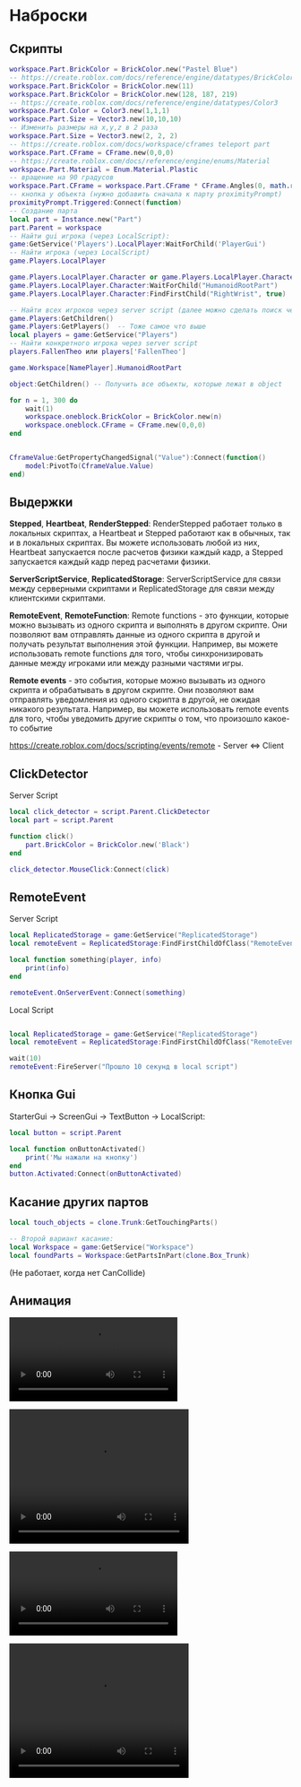 # Наброски

## Скрипты
```lua
workspace.Part.BrickColor = BrickColor.new("Pastel Blue")
-- https://create.roblox.com/docs/reference/engine/datatypes/BrickColor
workspace.Part.BrickColor = BrickColor.new(11)	    
workspace.Part.BrickColor = BrickColor.new(128, 187, 219)
-- https://create.roblox.com/docs/reference/engine/datatypes/Color3
workspace.Part.Color = Color3.new(1,1,1)                  
workspace.Part.Size = Vector3.new(10,10,10)
-- Изменить размеры на x,y,z в 2 раза
workspace.Part.Size = Vector3.new(2, 2, 2) 
-- https://create.roblox.com/docs/workspace/cframes teleport part
workspace.Part.CFrame = CFrame.new(0,0,0) 				
-- https://create.roblox.com/docs/reference/engine/enums/Material
workspace.Part.Material = Enum.Material.Plastic    
-- вращение на 90 градусов       
workspace.Part.CFrame = workspace.Part.CFrame * CFrame.Angles(0, math.rad(90), 0) 
-- кнопка у объекта (нужно добавить сначала к парту proximityPrompt)
proximityPrompt.Triggered:Connect(function) 
-- Создание парта
local part = Instance.new("Part")
part.Parent = workspace
-- Найти gui игрока (через LocalScript):
game:GetService('Players').LocalPlayer:WaitForChild('PlayerGui') 
-- Найти игрока (через LocalScript)
game.Players.LocalPlayer 

game.Players.LocalPlayer.Character or game.Players.LocalPlayer.CharacterAdded:Wait() 
game.Players.LocalPlayer.Character:WaitForChild("HumanoidRootPart")
game.Players.LocalPlayer.Character:FindFirstChild("RightWrist", true)

-- Найти всех игроков через server script (далее можно сделать поиск через цикл for)
game.Players:GetChildren() 
game.Players:GetPlayers()  -- Тоже самое что выше
local players = game:GetService("Players")
-- Найти конкретного игрока через server script
players.FallenTheo или players['FallenTheo'] 

game.Workspace[NamePlayer].HumanoidRootPart

object:GetChildren() -- Получить все объекты, которые лежат в object

for n = 1, 300 do
	wait(1)
	workspace.oneblock.BrickColor = BrickColor.new(n)
	workspace.oneblock.CFrame = CFrame.new(0,0,0)
end


CframeValue:GetPropertyChangedSignal("Value"):Connect(function()
	model:PivotTo(CframeValue.Value)
end)
```
 
## Выдержки
**Stepped**, **Heartbeat**, **RenderStepped**:
	RenderStepped работает только в локальных скриптах,
	а Heartbeat и Stepped работают как в обычных, так и в локальных скриптах.
	Вы можете использовать любой из них, Heartbeat запускается после расчетов
	физики каждый кадр, а Stepped запускается каждый кадр перед расчетами физики.

**ServerScriptService**, **ReplicatedStorage**:
ServerScriptService для связи между серверными скриптами и ReplicatedStorage для связи между клиентскими скриптами.

**RemoteEvent**, **RemoteFunction**:
Remote functions - это функции, которые можно вызывать из одного скрипта и выполнять в другом скрипте. Они позволяют вам отправлять данные из одного скрипта в другой и получать результат выполнения этой функции. Например, вы можете использовать remote functions для того, чтобы синхронизировать данные между игроками или между разными частями игры. 

**Remote events** - это события, которые можно вызывать из одного скрипта и обрабатывать в другом скрипте. Они позволяют вам отправлять уведомления из одного скрипта в другой, не ожидая никакого результата. Например, вы можете использовать remote events для того, чтобы уведомить другие скрипты о том, что произошло какое-то событие

https://create.roblox.com/docs/scripting/events/remote - Server <=> Client


## ClickDetector

Server Script
```lua
local click_detector = script.Parent.ClickDetector
local part = script.Parent

function click()
	part.BrickColor = BrickColor.new('Black')
end

click_detector.MouseClick:Connect(click)
```

## RemoteEvent

Server Script
```lua
local ReplicatedStorage = game:GetService("ReplicatedStorage")
local remoteEvent = ReplicatedStorage:FindFirstChildOfClass("RemoteEvent")

local function something(player, info)
	print(info)
end

remoteEvent.OnServerEvent:Connect(something)
```

Local Script
```lua

local ReplicatedStorage = game:GetService("ReplicatedStorage")
local remoteEvent = ReplicatedStorage:FindFirstChildOfClass("RemoteEvent")

wait(10)
remoteEvent:FireServer("Прошло 10 секунд в local script")

```

## Кнопка Gui

StarterGui -> ScreenGui -> TextButton -> LocalScript:

```lua
local button = script.Parent

local function onButtonActivated()
	print('Мы нажали на кнопку')
end
button.Activated:Connect(onButtonActivated)

```

## Касание других партов

```lua
local touch_objects = clone.Trunk:GetTouchingParts()

-- Второй вариант касание:
local Workspace = game:GetService("Workspace")
local foundParts = Workspace:GetPartsInPart(clone.Box_Trunk)
```

(Не работает, когда нет CanCollide)

	
## Анимация

![](video/Animation%20Roblox.mkv)

<video width="320" height="240" controls>
  <source src="https://github.com/your-teach/faithpages/raw/refs/heads/main/video/Animation%20Roblox.mkv" type="video/mkv">
</video>

![](https://github.com/your-teach/faithpages/raw/refs/heads/main/images/Animation-Roblox.mp4)

<video width="320" height="240" controls>
  <source src="https://github.com/your-teach/faithpages/raw/refs/heads/main/images/Animation-Roblox.mp4" type="video/mp4">
</video>